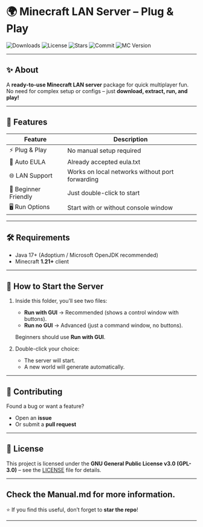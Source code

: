 # 🌍 Minecraft LAN Server – Plug & Play

![Downloads](https://img.shields.io/github/downloads/Eterxnerl/Minecraft-LAN-Server/total?color=green&style=for-the-badge)
![License](https://img.shields.io/github/license/Eterxnerl/Minecraft-LAN-Server?style=for-the-badge)
![Stars](https://img.shields.io/github/stars/Eterxnerl/Minecraft-LAN-Server?style=for-the-badge)
![Commit](https://img.shields.io/github/last-commit/Eterxnerl/Minecraft-LAN-Server?style=for-the-badge)
![MC Version](https://img.shields.io/badge/Minecraft-1.21+-blue?style=for-the-badge)

---

## ✨ About
A **ready-to-use Minecraft LAN server** package for quick multiplayer fun.  
No need for complex setup or configs – just **download, extract, run, and play!**

---

## 🚀 Features
| Feature | Description |
|---------|-------------|
| ⚡ Plug & Play | No manual setup required |
| 📜 Auto EULA | Already accepted eula.txt |
| 🌐 LAN Support | Works on local networks without port forwarding |
| 🎯 Beginner Friendly | Just double-click to start |
| 🖥️ Run Options | Start with or without console window |

---

## 🛠️ Requirements
- Java 17+ (Adoptium / Microsoft OpenJDK recommended)  
- Minecraft **1.21+** client  

---

## 📌 How to Start the Server
1. Inside this folder, you’ll see two files:
   - **Run with GUI** → Recommended (shows a control window with buttons).
   - **Run no GUI** → Advanced (just a command window, no buttons).

   Beginners should use **Run with GUI**.

2. Double-click your choice:
   - The server will start.
   - A new world will generate automatically.

---

## 🤝 Contributing
Found a bug or want a feature?  
- Open an **issue**  
- Or submit a **pull request**  

---

## 📜 License
This project is licensed under the **GNU General Public License v3.0 (GPL-3.0)** – see the [LICENSE](LICENSE) file for details.  

---

Check the **Manual.md** for more information. 
---
⭐ If you find this useful, don’t forget to **star the repo**!

---
